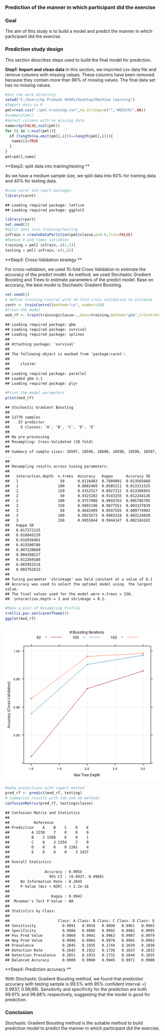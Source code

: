 ---
---
### Prediction of the manner in which participant did the exercise

### Goal

The aim of this study is to build a model and predict the manner in which participant did the exercise.

### Prediction study design

This section describes steps used to build the final model for prediction.

**Step1: Import and clean data**
In this section, we imported csv data file and remove columns with missing values. These columns have been removed because they contain more than 98% of missing values. The final data set has no missing values.


```r
#Set the work directory
setwd("C:/Users/hp Probook 4540s/Desktop/Machine learning")
#Import data in R
pml=read.csv("./pml-training.csv",na.strings=c("","#DIV/0!",NA))
#summary(pml)
#Select columns with no missing data
name=rep(FALSE,ncol(pml))
for (i in 1:ncol(pml)){
  if (length(na.omit(pml[,i]))==length(pml[,i])){
   name[i]=TRUE 
  }
}
pml=pml[,name]
```

**Step2: split data into training/testing **

As we have a medium sample size, we split data into 60% for training data and 40% for testing data.


```r
#Load caret and rpart packages
library(caret)
```

```
## Loading required package: lattice
## Loading required package: ggplot2
```

```r
library(rpart)
set.seed(2)
#Split data into training/testing
inTrain = createDataPartition(pml$classe,p=0.6,list=FALSE)
#Remove X and times variables
training = pml[ inTrain,-c(1,5)]
testing = pml[-inTrain,-c(1,5)]       
```

**Step3: Cross-Validation strategy **

For cross-validation, we used 10-fold Cross Validation to estimate the accuracy of the predict model. As method, we used Stochastic Gradient Boosting and Trees to estimate parameters of the predict model. Base on accuracy, the best model is Stochastic Gradient Boosting.


```r
set.seed(2)
# define training control with 10-fold cross validation to estimate
contr <- trainControl(method="cv", number=10)
#train the model
mod_rf <- train(training$classe~.,data=training,method="gbm",trControl=contr,verbose=FALSE)
```

```
## Loading required package: gbm
## Loading required package: survival
## Loading required package: splines
## 
## Attaching package: 'survival'
## 
## The following object is masked from 'package:caret':
## 
##     cluster
## 
## Loading required package: parallel
## Loaded gbm 2.1
## Loading required package: plyr
```

```r
#Print the model parameters
print(mod_rf)
```

```
## Stochastic Gradient Boosting 
## 
## 11776 samples
##    57 predictor
##     5 classes: 'A', 'B', 'C', 'D', 'E' 
## 
## No pre-processing
## Resampling: Cross-Validated (10 fold) 
## 
## Summary of sample sizes: 10597, 10598, 10600, 10598, 10598, 10597, ... 
## 
## Resampling results across tuning parameters:
## 
##   interaction.depth  n.trees  Accuracy   Kappa      Accuracy SD
##   1                   50      0.8116483  0.7609891  0.013565668
##   1                  100      0.8882469  0.8585211  0.013311525
##   1                  150      0.9152517  0.8927212  0.013366955
##   2                   50      0.9323202  0.9143255  0.012244136
##   2                  100      0.9757980  0.9693763  0.005705705
##   2                  150      0.9903196  0.9877551  0.003327039
##   3                   50      0.9642499  0.9547555  0.009774983
##   3                  100      0.9923573  0.9903328  0.003124820
##   3                  150      0.9955844  0.9944147  0.002184103
##   Kappa SD   
##   0.017272125
##   0.016845229
##   0.016936401
##   0.015500780
##   0.007220660
##   0.004208227
##   0.012369188
##   0.003952518
##   0.002762633
## 
## Tuning parameter 'shrinkage' was held constant at a value of 0.1
## Accuracy was used to select the optimal model using  the largest value.
## The final values used for the model were n.trees = 150,
##  interaction.depth = 3 and shrinkage = 0.1.
```

```r
#Make a plot of Resampling Profile
trellis.par.set(caretTheme())
ggplot(mod_rf)
```

![plot of chunk unnamed-chunk-3](figure/unnamed-chunk-3-1.png) 

```r
#make predictions with repart method
pred_rf <- predict(mod_rf, testing)
# summarize results with lda and nb methods
confusionMatrix(pred_rf, testing$classe)
```

```
## Confusion Matrix and Statistics
## 
##           Reference
## Prediction    A    B    C    D    E
##          A 2230    7    0    0    0
##          B    2 1508    6    0    1
##          C    0    3 1354    2    0
##          D    0    0    8 1281    4
##          E    0    0    0    3 1437
## 
## Overall Statistics
##                                           
##                Accuracy : 0.9954          
##                  95% CI : (0.9937, 0.9968)
##     No Information Rate : 0.2845          
##     P-Value [Acc > NIR] : < 2.2e-16       
##                                           
##                   Kappa : 0.9942          
##  Mcnemar's Test P-Value : NA              
## 
## Statistics by Class:
## 
##                      Class: A Class: B Class: C Class: D Class: E
## Sensitivity            0.9991   0.9934   0.9898   0.9961   0.9965
## Specificity            0.9988   0.9986   0.9992   0.9982   0.9995
## Pos Pred Value         0.9969   0.9941   0.9963   0.9907   0.9979
## Neg Pred Value         0.9996   0.9984   0.9978   0.9992   0.9992
## Prevalence             0.2845   0.1935   0.1744   0.1639   0.1838
## Detection Rate         0.2842   0.1922   0.1726   0.1633   0.1832
## Detection Prevalence   0.2851   0.1933   0.1732   0.1648   0.1835
## Balanced Accuracy      0.9989   0.9960   0.9945   0.9971   0.9980
```

**Step4: Prediction accuracy **

With Stochastic Gradient Boosting method, we found that prediction accuracy with testing sample is 99.5% with 95% confident interval =] 0.9937, 0.99,68[. Sensitivity and specificity for the prediction are both 99.91% and 99.88% respectively, suggesting that the model is good for prediction.

### Conclusion

Stochastic Gradient Boosting method is the suitable method to build prediction model to predict the manner in which participant did the exercise.

